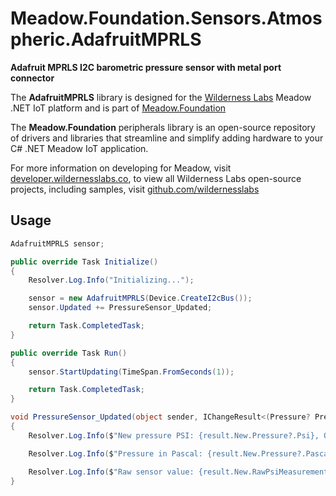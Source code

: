 # Meadow.Foundation.Sensors.Atmospheric.AdafruitMPRLS

**Adafruit MPRLS I2C barometric pressure sensor with metal port connector**

The **AdafruitMPRLS** library is designed for the [Wilderness Labs](www.wildernesslabs.co) Meadow .NET IoT platform and is part of [Meadow.Foundation](https://developer.wildernesslabs.co/Meadow/Meadow.Foundation/)

The **Meadow.Foundation** peripherals library is an open-source repository of drivers and libraries that streamline and simplify adding hardware to your C# .NET Meadow IoT application.

For more information on developing for Meadow, visit [developer.wildernesslabs.co](http://developer.wildernesslabs.co/), to view all Wilderness Labs open-source projects, including samples, visit [github.com/wildernesslabs](https://github.com/wildernesslabs/)

## Usage

```csharp
AdafruitMPRLS sensor;

public override Task Initialize()
{
    Resolver.Log.Info("Initializing...");

    sensor = new AdafruitMPRLS(Device.CreateI2cBus());
    sensor.Updated += PressureSensor_Updated;

    return Task.CompletedTask;
}

public override Task Run()
{
    sensor.StartUpdating(TimeSpan.FromSeconds(1));

    return Task.CompletedTask;
}

void PressureSensor_Updated(object sender, IChangeResult<(Pressure? Pressure, Pressure? RawPsiMeasurement)> result)
{
    Resolver.Log.Info($"New pressure PSI: {result.New.Pressure?.Psi}, Old pressure PSI: {result.Old?.Pressure?.Psi}");

    Resolver.Log.Info($"Pressure in Pascal: {result.New.Pressure?.Pascal}");

    Resolver.Log.Info($"Raw sensor value: {result.New.RawPsiMeasurement?.Psi}");
}

```
